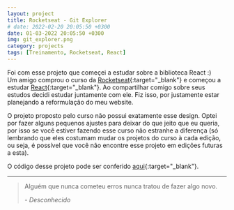 ```yaml
---
layout: project
title: Rocketseat - Git Explorer
# date: 2022-02-20 20:05:50 +0300
date: 01-03-2022 20:05:50 +0300
img: git_explorer.png
category: projects
tags: [Treinamento, Rocketseat, React]
---
```

Foi com esse projeto que começei a estudar sobre a biblioteca React :)
<br />
Um amigo comprou o curso da [Rocketseat](https://www.rocketseat.com.br/ignite){:target="_blank"} e começou a estudar [React](https://pt-br.reactjs.org/){:target="_blank"}.
Ao compartilhar comigo sobre seus estudos decidi estudar juntamente com ele. Fiz isso, por justamente estar planejando a reformulação do meu website.

O projeto proposto pelo curso não possui exatamente esse design. Optei por fazer alguns pequenos ajustes para deixar do que jeito que eu queria, por isso se você estiver fazendo esse curso não estranhe a diferença (só lembrando que eles costumam mudar os projetos do curso à cada edição, ou seja, é possível que você não encontre esse projeto em edições futuras a esta).

O código desse projeto pode ser conferido [aqui](https://github.com/leonciosr/rocketseat_ignite_reactjs_github_explorer){:target="_blank"}.


***

> Alguém que nunca cometeu erros nunca tratou de fazer algo novo. 
>
> <cite>- Desconhecido<cite>

